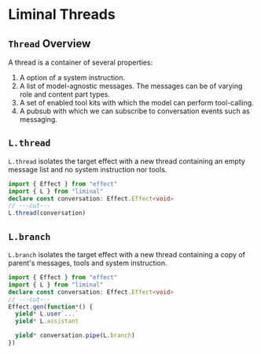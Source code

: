 # Liminal Threads <Badge type="warning" text="beta" />

## `Thread` Overview

A thread is a container of several properties:

1. A option of a system instruction.
2. A list of model-agnostic messages. The messages can be of varying role and
   content part types.
3. A set of enabled tool kits with which the model can perform tool-calling.
4. A pubsub with which we can subscribe to conversation events such as
   messaging.

## `L.thread`

`L.thread` isolates the target effect with a new thread containing an empty
message list and no system instruction nor tools.

```ts twoslash
import { Effect } from "effect"
import { L } from "liminal"
declare const conversation: Effect.Effect<void>
// ---cut---
L.thread(conversation)
```

## `L.branch`

`L.branch` isolates the target effect with a new thread containing a copy of
parent's messages, tools and system instruction.

```ts twoslash
import { Effect } from "effect"
import { L } from "liminal"
declare const conversation: Effect.Effect<void>
// ---cut---
Effect.gen(function*() {
  yield* L.user`...`
  yield* L.assistant

  yield* conversation.pipe(L.branch)
})
```
